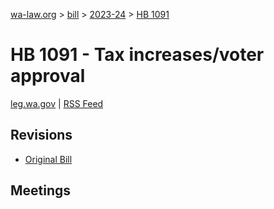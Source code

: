[wa-law.org](/) > [bill](/bill/) > [2023-24](/bill/2023-24/) > [HB 1091](/bill/2023-24/hb/1091/)

# HB 1091 - Tax increases/voter approval
[leg.wa.gov](https://app.leg.wa.gov/billsummary?BillNumber=1091&Year=2023&Initiative=false) | [RSS Feed](./rss.xml)

## Revisions
* [Original Bill](1/)

## Meetings